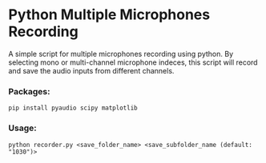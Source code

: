 # Python Multiple Microphones Recording
A simple script for multiple microphones recording using python.
By selecting mono or multi-channel microphone indeces, this script will record and save the audio inputs from different channels. 

### Packages:
```
pip install pyaudio scipy matplotlib
```
### Usage:
```
python recorder.py <save_folder_name> <save_subfolder_name (default: "1030")>
```
